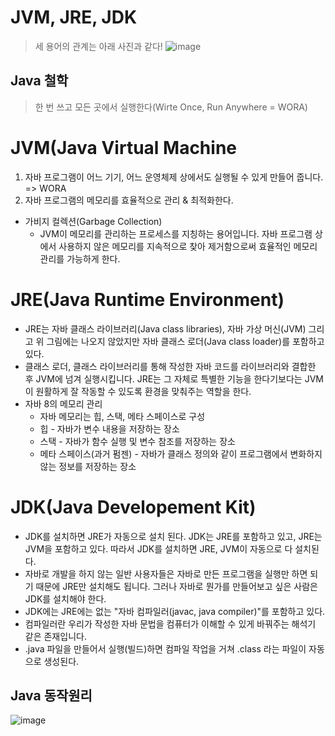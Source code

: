 # JVM, JRE, JDK
> 세 용어의 관계는 아래 사진과 같다!
![image](https://github.com/OOOIOOOIO/Today-I-Learn/assets/74396651/7960ea84-eecc-4823-af12-2c1cc816bb23)

## Java 철학
> 한 번 쓰고 모든 곳에서 실행한다(Wirte Once, Run Anywhere = WORA)

# JVM(Java Virtual Machine
1. 자바 프로그램이 어느 기기, 어느 운영체제 상에서도 실행될 수 있게 만들어 줍니다. => WORA
2. 자바 프로그램의 메모리를 효율적으로 관리 & 최적화한다.
- 가비지 컬렉션(Garbage Collection)
  - JVM이 메모리를 관리하는 프로세스를 지칭하는 용어입니다. 자바 프로그램 상에서 사용하지 않은 메모리를 지속적으로 찾아 제거함으로써 효율적인 메모리 관리를 가능하게 한다.


# JRE(Java Runtime Environment)
- JRE는 자바 클래스 라이브러리(Java class libraries), 자바 가상 머신(JVM) 그리고 위 그림에는 나오지 않았지만 자바 클래스 로더(Java class loader)를 포함하고 있다.
- 클래스 로더, 클래스 라이브러리를 통해 작성한 자바 코드를 라이브러리와 결합한 후 JVM에 넘겨 실행시킵니다. JRE는 그 자체로 특별한 기능을 한다기보다는 JVM이 원활하게 잘 작동할 수 있도록 환경을 맞춰주는 역할을 한다.
- 자바 8의 메모리 관리
  - 자바 메모리는 힙, 스택, 메타 스페이스로 구성
  - 힙 - 자바가 변수 내용을 저장하는 장소
  - 스택 - 자바가 함수 실행 및 변수 참조를 저장하는 장소
  - 메타 스페이스(과거 펌젠) - 자바가 클래스 정의와 같이 프로그램에서 변화하지 않는 정보를 저장하는 장소


# JDK(Java Developement Kit)
- JDK를 설치하면 JRE가 자동으로 설치 된다. JDK는 JRE를 포함하고 있고, JRE는 JVM을 포함하고 있다. 따라서 JDK를 설치하면 JRE, JVM이 자동으로 다 설치된다.
- 자바로 개발을 하지 않는 일반 사용자들은 자바로 만든 프로그램을 실행만 하면 되기 때문에 JRE만 설치해도 됩니다. 그러나 자바로 뭔가를 만들어보고 싶은 사람은 JDK를 설치해야 한다.
- JDK에는 JRE에는 없는 "자바 컴파일러(javac, java compiler)"를 포함하고 있다. 
- 컴파일러란 우리가 작성한 자바 문법을 컴퓨터가 이해할 수 있게 바꿔주는 해석기 같은 존재입니다.
- .java 파일을 만들어서 실행(빌드)하면 컴파일 작업을 거쳐 .class 라는 파일이 자동으로 생성된다. 

## Java 동작원리
![image](https://github.com/OOOIOOOIO/Today-I-Learn/assets/74396651/da61795c-af80-497e-b06c-3ada295d6092)
